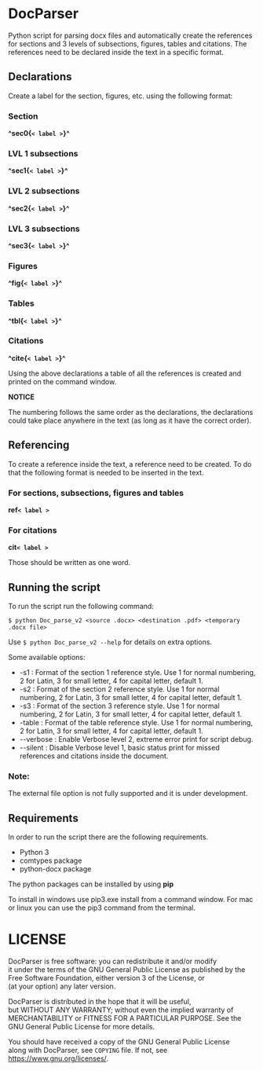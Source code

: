 # DocParser
Python script for parsing docx files and automatically create the references for sections and 3 levels of subsections, figures, tables and citations. The references need to be declared inside the text in a specific format.

## Declarations
Create a label for the section, figures, etc. using the following format:

### Section
**^sec0{`< label >`}^**

### LVL 1 subsections
**^sec1{`< label >`}^**

### LVL 2 subsections
**^sec2{`< label >`}^**

### LVL 3 subsections
**^sec3{`< label >`}^**

### Figures
**^fig{`< label >`}^**

### Tables
**^tbl{`< label >`}^**

### Citations
**^cite{`< label >`}^**

Using the above declarations a table of all the references is created and printed on the command window.


**NOTICE**

The numbering follows the same order as the declarations, the declarations could take place anywhere in the text (as long as it have the correct order).

## Referencing

To create a reference inside the text, a reference need to be created. To do that the following format is needed to be inserted in the text.

### For sections, subsections, figures and tables
**ref`< label >`**

### For citations
**cit`< label >`**

Those should be written as one word.

## Running the script


To run the script run the following command:

`$ python Doc_parse_v2 <source .docx> <destination .pdf> <temporary .docx file>`

Use `$ python Doc_parse_v2 --help` for details on extra options.

Some available options:
- -s1       : Format of the section 1 reference style. Use 1 for normal numbering, 2 for Latin, 3 for small letter, 4 for capital letter, default 1.
- -s2       : Format of the section 2 reference style. Use 1 for normal numbering, 2 for Latin, 3 for small letter, 4 for capital letter, default 1.
- -s3       : Format of the section 3 reference style. Use 1 for normal numbering, 2 for Latin, 3 for small letter, 4 for capital letter, default 1.
- -table    : Format of the table reference style. Use 1 for normal numbering, 2 for Latin, 3 for small letter, 4 for capital letter, default 1.
- --verbose : Enable Verbose level 2, extreme error print for script debug.
- --silent  : Disable Verbose level 1, basic status print for missed references and citations inside the document.

### Note:
The external file option is not fully supported and it is under development.

## Requirements 
In order to run the script there are the following requirements.
- Python 3
- comtypes package
- python-docx package

The python packages can be installed by using **pip**

To install in windows use pip3.exe install <package name> from a command window. For mac or linux you can use the pip3 command from the terminal.


# LICENSE

DocParser is free software: you can redistribute it and/or modify   
it under the terms of the GNU General Public License as published by
the Free Software Foundation, either version 3 of the License, or   
(at your option) any later version.                                 
                                                                    
DocParser is distributed in the hope that it will be useful,        
but WITHOUT ANY WARRANTY; without even the implied warranty of      
MERCHANTABILITY or FITNESS FOR A PARTICULAR PURPOSE.  See the       
GNU General Public License for more details.                 
                                                                    
You should have received a copy of the GNU General Public License   
along with DocParser, see `COPYING` file.  If not, see <https://www.gnu.org/licenses/>. 